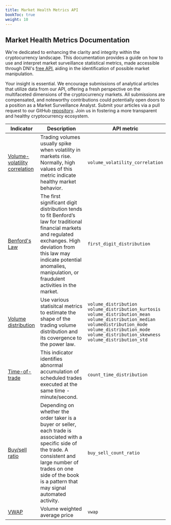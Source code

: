 ```yaml
---
title: Market Health Metrics API
bookToc: true
weight: 10
---
```


## Market Health Metrics Documentation

We're dedicated to enhancing the clarity and integrity within the cryptocurrency landscape. This documentation provides a guide on how to use and interpret market surveillance statistical metrics, made accessible through DNI's [free API](https://rapidapi.com/DNInstitute/api/crypto-market-health), aiding in the identification of possible market manipulation.

Your insight is essential. We encourage submissions of analytical articles that utilize data from our API, offering a fresh perspective on the multifaceted dimensions of the cryptocurrency markets. All submissions are compensated, and noteworthy contributions could potentially open doors to a position as a Market Surveillance Analyst. Submit your articles via a pull request to our GitHub [repository](https://github.com/1712n/dn-institute/tree/main/content/market-health/posts). Join us in fostering a more transparent and healthy cryptocurrency ecosystem.

| Indicator                     | Description                                                                                                                                                                                                                                                           | API metric                                                                                                                                                                                                             |
| ----------------------------- | --------------------------------------------------------------------------------------------------------------------------------------------------------------------------------------------------------------------------------------------------------------------- | ---------------------------------------------------------------------------------------------------------------------------------------------------------------------------------------------------------------------- |
| [Volume-volatility correlation](volume-volatility-correlation.md) | Trading volumes usually spike when volatility in markets rise. Normally, high values of this metric indicate healthy market behavior.                                                                                                                                 | `volume_volatility_correlation`                                                                                                                                                                                        |
| [Benford's Law](benfords-law.md)                 | The first significant digit distribution tends to fit Benford’s law for traditional financial markets and regulated exchanges. High deviation from this law may indicate potential anomalies, manipulation, or fraudulent activities in the market.                   | `first_digit_distribution`                                                                                                                                                                                             |
| [Volume distribution](volume-distribution.md)             | Use various statisitcal metrics to estimate the shape of the trading volume distribution and its covergence to the power law. | `volume_distribution`<br>`volume_distribution_kurtosis`<br>`volume_distribution_mean`<br>`volume_distribution_median`<br>`volumedistribution_mode`<br>`volume_distribution_mode`<br>`volume_distribution_skewness`<br>`volume_distribution_std` |
| [Time-of-trade](time-of-trade.md)                 | This indicator identifies abnormal accumulation of scheduled trades executed at the same time - minute/second.                                                                                                                                                        | `count_time_distribution`                                                                                                                                                                                              |
| [Buy/sell ratio](buy-sell-ratio.md)                | Depending on whether the order taker is a buyer or seller, each trade is associated with a specific side of the trade. A consistent and large number of trades on one side of the book is a pattern that may signal automated activity.                               | `buy_sell_count_ratio`                                                                                                                                                                                                 |
| [VWAP](vwap.md)                          | Volume weighted average price                                                                                                                                                                                                                                         | `vwap`                                                                                                                                                                                                                 |
